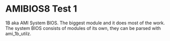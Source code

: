 # AMIBIOS8 Test 1

1B aka AMI System BIOS. The biggest module and it does most of the work. The system BIOS consists of modules of its own, they can be parsed with ami_1b_utilz.
